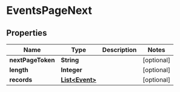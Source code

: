 

# EventsPageNext


## Properties

| Name | Type | Description | Notes |
|------------ | ------------- | ------------- | -------------|
|**nextPageToken** | **String** |  |  [optional] |
|**length** | **Integer** |  |  [optional] |
|**records** | [**List&lt;Event&gt;**](Event.md) |  |  [optional] |



